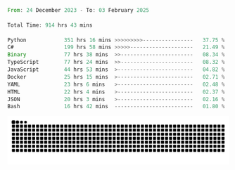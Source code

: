<!--START_SECTION:waka-->

```rust
From: 24 December 2023 - To: 03 February 2025

Total Time: 914 hrs 43 mins

Python            351 hrs 16 mins >>>>>>>>>----------------   37.75 %
C#                199 hrs 58 mins >>>>>--------------------   21.49 %
Binary            77 hrs 38 mins  >>-----------------------   08.34 %
TypeScript        77 hrs 24 mins  >>-----------------------   08.32 %
JavaScript        44 hrs 53 mins  >------------------------   04.82 %
Docker            25 hrs 15 mins  >------------------------   02.71 %
YAML              23 hrs 6 mins   >------------------------   02.48 %
HTML              22 hrs 4 mins   >------------------------   02.37 %
JSON              20 hrs 3 mins   >------------------------   02.16 %
Bash              16 hrs 42 mins  -------------------------   01.80 %
```

<!--END_SECTION:waka-->


<picture>
  <source media="(prefers-color-scheme: dark)" srcset="https://raw.githubusercontent.com/jeerawut97/jeerawut97/output/github-contribution-grid-snake.svg">
  <img alt="github contribution grid snake animation" src="https://raw.githubusercontent.com/jeerawut97/jeerawut97/output/github-contribution-grid-snake.svg">
</picture>
